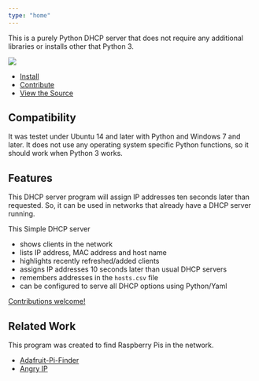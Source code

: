 ```yaml
---
type: "home"
---
```


This is a purely Python DHCP server that does not require any additional
libraries or installs other that Python 3.

![](/img/windows-tk.png)

- [Install][2]
- [Contribute][1]
- [View the Source][3]

## Compatibility

It was testet under Ubuntu 14 and later with Python and Windows 7 and later. It
does not use any operating system specific Python functions, so it should work
when Python 3 works.

## Features

This DHCP server program will assign IP addresses ten seconds later than
requested. So, it can be used in networks that already have a DHCP server
running.

This Simple DHCP server

- shows clients in the network
- lists IP address, MAC address and host name
- highlights recently refreshed/added clients
- assigns IP addresses 10 seconds later than usual DHCP servers
- remembers addresses in the `hosts.csv` file
- can be configured to serve all DHCP options using Python/Yaml

[Contributions welcome!][1]

## Related Work

This program was created to find Raspberry Pis in the network.

- [Adafruit-Pi-Finder](https://github.com/adafruit/Adafruit-Pi-Finder)
- [Angry IP](https://angryip.org/)

[1]: contribute
[2]: install
[3]: https://github.com/niccokunzmann/simple_dhcp_server/
